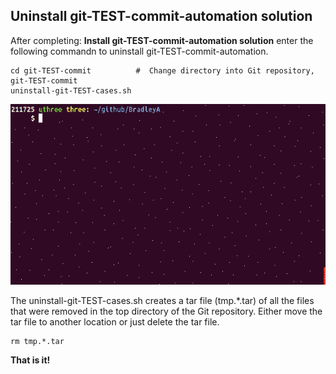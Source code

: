 ## Uninstall git-TEST-commit-automation solution

After completing: **Install git-TEST-commit-automation solution** enter the following commandn to uninstall git-TEST-commit-automation.

    cd git-TEST-commit          #  Change directory into Git repository, git-TEST-commit
    uninstall-git-TEST-cases.sh    

<img id="Steps git-TEST-commit-automation-2-1.gif" src="../images/git-TEST-commit-automation-2-1.gif" >

The uninstall-git-TEST-cases.sh creates a tar file (tmp.\*.tar) of all the files that were removed in the top directory of the Git repository.  Either move the tar file to another location or just delete the tar file.

    rm tmp.*.tar

**That is it!**
